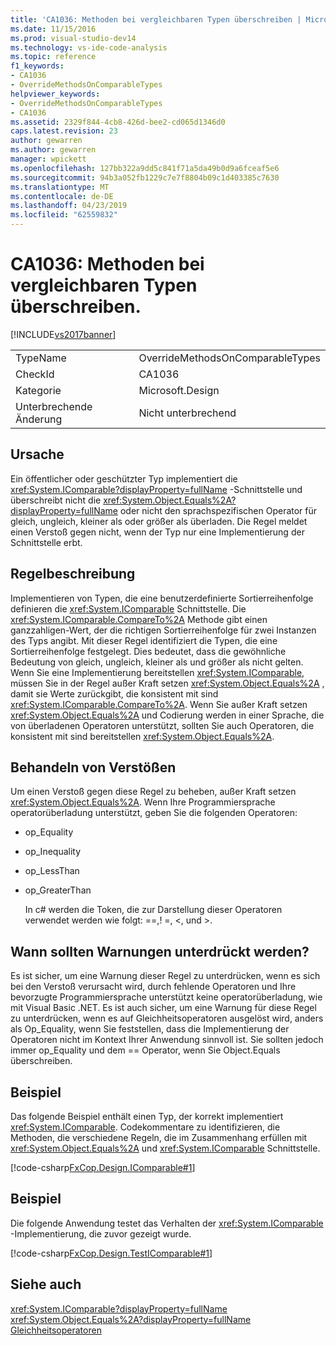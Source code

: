 ```yaml
---
title: 'CA1036: Methoden bei vergleichbaren Typen überschreiben | Microsoft-Dokumentation'
ms.date: 11/15/2016
ms.prod: visual-studio-dev14
ms.technology: vs-ide-code-analysis
ms.topic: reference
f1_keywords:
- CA1036
- OverrideMethodsOnComparableTypes
helpviewer_keywords:
- OverrideMethodsOnComparableTypes
- CA1036
ms.assetid: 2329f844-4cb8-426d-bee2-cd065d1346d0
caps.latest.revision: 23
author: gewarren
ms.author: gewarren
manager: wpickett
ms.openlocfilehash: 127bb322a9dd5c841f71a5da49b0d9a6fceaf5e6
ms.sourcegitcommit: 94b3a052fb1229c7e7f8804b09c1d403385c7630
ms.translationtype: MT
ms.contentlocale: de-DE
ms.lasthandoff: 04/23/2019
ms.locfileid: "62559832"
---
```

# <a name="ca1036-override-methods-on-comparable-types"></a>CA1036: Methoden bei vergleichbaren Typen überschreiben.
[!INCLUDE[vs2017banner](../includes/vs2017banner.md)]

|||
|-|-|
|TypeName|OverrideMethodsOnComparableTypes|
|CheckId|CA1036|
|Kategorie|Microsoft.Design|
|Unterbrechende Änderung|Nicht unterbrechend|

## <a name="cause"></a>Ursache
 Ein öffentlicher oder geschützter Typ implementiert die <xref:System.IComparable?displayProperty=fullName> -Schnittstelle und überschreibt nicht die <xref:System.Object.Equals%2A?displayProperty=fullName> oder nicht den sprachspezifischen Operator für gleich, ungleich, kleiner als oder größer als überladen. Die Regel meldet einen Verstoß gegen nicht, wenn der Typ nur eine Implementierung der Schnittstelle erbt.

## <a name="rule-description"></a>Regelbeschreibung
 Implementieren von Typen, die eine benutzerdefinierte Sortierreihenfolge definieren die <xref:System.IComparable> Schnittstelle. Die <xref:System.IComparable.CompareTo%2A> Methode gibt einen ganzzahligen-Wert, der die richtigen Sortierreihenfolge für zwei Instanzen des Typs angibt. Mit dieser Regel identifiziert die Typen, die eine Sortierreihenfolge festgelegt. Dies bedeutet, dass die gewöhnliche Bedeutung von gleich, ungleich, kleiner als und größer als nicht gelten. Wenn Sie eine Implementierung bereitstellen <xref:System.IComparable>, müssen Sie in der Regel außer Kraft setzen <xref:System.Object.Equals%2A> , damit sie Werte zurückgibt, die konsistent mit sind <xref:System.IComparable.CompareTo%2A>. Wenn Sie außer Kraft setzen <xref:System.Object.Equals%2A> und Codierung werden in einer Sprache, die von überladenen Operatoren unterstützt, sollten Sie auch Operatoren, die konsistent mit sind bereitstellen <xref:System.Object.Equals%2A>.

## <a name="how-to-fix-violations"></a>Behandeln von Verstößen
 Um einen Verstoß gegen diese Regel zu beheben, außer Kraft setzen <xref:System.Object.Equals%2A>. Wenn Ihre Programmiersprache operatorüberladung unterstützt, geben Sie die folgenden Operatoren:

- op_Equality

- op_Inequality

- op_LessThan

- op_GreaterThan

  In c# werden die Token, die zur Darstellung dieser Operatoren verwendet werden wie folgt: ==,! =, \<, und >.

## <a name="when-to-suppress-warnings"></a>Wann sollten Warnungen unterdrückt werden?
 Es ist sicher, um eine Warnung dieser Regel zu unterdrücken, wenn es sich bei den Verstoß verursacht wird, durch fehlende Operatoren und Ihre bevorzugte Programmiersprache unterstützt keine operatorüberladung, wie mit Visual Basic .NET. Es ist auch sicher, um eine Warnung für diese Regel zu unterdrücken, wenn es auf Gleichheitsoperatoren ausgelöst wird, anders als Op_Equality, wenn Sie feststellen, dass die Implementierung der Operatoren nicht im Kontext Ihrer Anwendung sinnvoll ist. Sie sollten jedoch immer op_Equality und dem == Operator, wenn Sie Object.Equals überschreiben.

## <a name="example"></a>Beispiel
 Das folgende Beispiel enthält einen Typ, der korrekt implementiert <xref:System.IComparable>. Codekommentare zu identifizieren, die Methoden, die verschiedene Regeln, die im Zusammenhang erfüllen mit <xref:System.Object.Equals%2A> und <xref:System.IComparable> Schnittstelle.

 [!code-csharp[FxCop.Design.IComparable#1](../snippets/csharp/VS_Snippets_CodeAnalysis/FxCop.Design.IComparable/cs/FxCop.Design.IComparable.cs#1)]

## <a name="example"></a>Beispiel
 Die folgende Anwendung testet das Verhalten der <xref:System.IComparable> -Implementierung, die zuvor gezeigt wurde.

 [!code-csharp[FxCop.Design.TestIComparable#1](../snippets/csharp/VS_Snippets_CodeAnalysis/FxCop.Design.TestIComparable/cs/FxCop.Design.TestIComparable.cs#1)]

## <a name="see-also"></a>Siehe auch
 <xref:System.IComparable?displayProperty=fullName> <xref:System.Object.Equals%2A?displayProperty=fullName>
 [Gleichheitsoperatoren](http://msdn.microsoft.com/library/bc496a91-fefb-4ce0-ab4c-61f09964119a)

